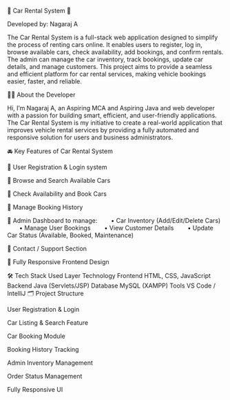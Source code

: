 🚗 Car Rental System 🚙

Developed by: Nagaraj A

The Car Rental System is a full-stack web application designed to simplify the process of renting cars online. It enables users to register, log in, browse available cars, check availability, add bookings, and confirm rentals. The admin can manage the car inventory, track bookings, update car details, and manage customers. This project aims to provide a seamless and efficient platform for car rental services, making vehicle bookings easier, faster, and reliable.

👨‍💻 About the Developer

Hi, I’m Nagaraj A, an Aspiring MCA and Aspiring Java and web developer with a passion for building smart, efficient, and user-friendly applications. The Car Rental System is my initiative to create a real-world application that improves vehicle rental services by providing a fully automated and responsive solution for users and business administrators.

🚘 Key Features of Car Rental System

🧾 User Registration & Login system

🚙 Browse and Search Available Cars

📆 Check Availability and Book Cars

📝 Manage Booking History

🔐 Admin Dashboard to manage:
  • Car Inventory (Add/Edit/Delete Cars)
  • Manage User Bookings
  • View Customer Details
  • Update Car Status (Available, Booked, Maintenance)

💬 Contact / Support Section

📱 Fully Responsive Frontend Design

🛠️ Tech Stack Used
Layer	Technology
Frontend	HTML, CSS, JavaScript
Backend	Java (Servlets/JSP)
Database	MySQL (XAMPP)
Tools	VS Code / IntelliJ
🗂️ Project Structure

User Registration & Login

Car Listing & Search Feature

Car Booking Module

Booking History Tracking

Admin Inventory Management

Order Status Management

Fully Responsive UI
